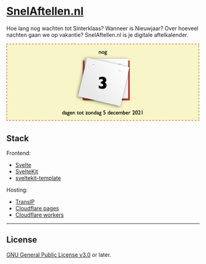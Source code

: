 # [SnelAftellen.nl](https://www.snelaftellen.nl)

Hoe lang nog wachten tot Sinterklaas? Wanneer is Nieuwjaar? Over hoeveel nachten gaan we op vakantie? SnelAftellen.nl is je digitale aftelkalender.

[![Digitale aftelkalender](.github/calendar.png)](https://www.snelaftellen.nl)

## Stack

Frontend:

- [Svelte]
- [SvelteKit]
- [sveltekit-template]

Hosting:

- [TransIP]
- [Cloudflare pages]
- [Cloudflare workers]

[svelte]: https://svelte.dev
[sveltekit]: https://kit.svelte.dev
[sveltekit-template]: https://github.com/garraflavatra/sveltekit-template
[transip]: https://www.transip.nl
[cloudflare workers]: https://workers.cloudflare.com
[cloudflare pages]: https://pages.cloudflare.com

---

## License

[GNU General Public License v3.0](LICENSE) or later.

